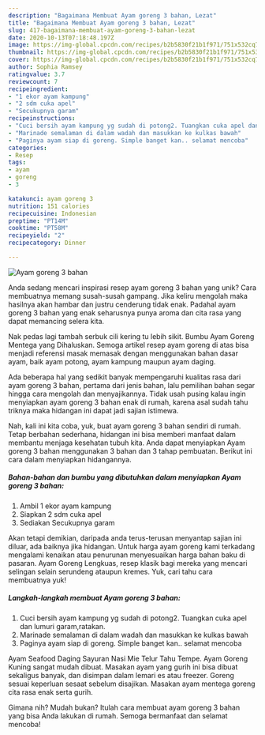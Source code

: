 ```yaml
---
description: "Bagaimana Membuat Ayam goreng 3 bahan, Lezat"
title: "Bagaimana Membuat Ayam goreng 3 bahan, Lezat"
slug: 417-bagaimana-membuat-ayam-goreng-3-bahan-lezat
date: 2020-10-13T07:18:48.197Z
image: https://img-global.cpcdn.com/recipes/b2b5830f21b1f971/751x532cq70/ayam-goreng-3-bahan-foto-resep-utama.jpg
thumbnail: https://img-global.cpcdn.com/recipes/b2b5830f21b1f971/751x532cq70/ayam-goreng-3-bahan-foto-resep-utama.jpg
cover: https://img-global.cpcdn.com/recipes/b2b5830f21b1f971/751x532cq70/ayam-goreng-3-bahan-foto-resep-utama.jpg
author: Sophia Ramsey
ratingvalue: 3.7
reviewcount: 7
recipeingredient:
- "1 ekor ayam kampung"
- "2 sdm cuka apel"
- "Secukupnya garam"
recipeinstructions:
- "Cuci bersih ayam kampung yg sudah di potong2. Tuangkan cuka apel dan lumuri garam,ratakan."
- "Marinade semalaman di dalam wadah dan masukkan ke kulkas bawah"
- "Paginya ayam siap di goreng. Simple banget kan.. selamat mencoba"
categories:
- Resep
tags:
- ayam
- goreng
- 3

katakunci: ayam goreng 3 
nutrition: 151 calories
recipecuisine: Indonesian
preptime: "PT14M"
cooktime: "PT58M"
recipeyield: "2"
recipecategory: Dinner

---
```



![Ayam goreng 3 bahan](https://img-global.cpcdn.com/recipes/b2b5830f21b1f971/751x532cq70/ayam-goreng-3-bahan-foto-resep-utama.jpg)

Anda sedang mencari inspirasi resep ayam goreng 3 bahan yang unik? Cara membuatnya memang susah-susah gampang. Jika keliru mengolah maka hasilnya akan hambar dan justru cenderung tidak enak. Padahal ayam goreng 3 bahan yang enak seharusnya punya aroma dan cita rasa yang dapat memancing selera kita.

Nak pedas lagi tambah serbuk cili kering tu lebih sikit. Bumbu Ayam Goreng Mentega yang Dihaluskan. Semoga artikel resep ayam goreng di atas bisa menjadi referensi masak memasak dengan menggunakan bahan dasar ayam, baik ayam potong, ayam kampung maupun ayam daging.

Ada beberapa hal yang sedikit banyak mempengaruhi kualitas rasa dari ayam goreng 3 bahan, pertama dari jenis bahan, lalu pemilihan bahan segar hingga cara mengolah dan menyajikannya. Tidak usah pusing kalau ingin menyiapkan ayam goreng 3 bahan enak di rumah, karena asal sudah tahu triknya maka hidangan ini dapat jadi sajian istimewa.


Nah, kali ini kita coba, yuk, buat ayam goreng 3 bahan sendiri di rumah. Tetap berbahan sederhana, hidangan ini bisa memberi manfaat dalam membantu menjaga kesehatan tubuh kita. Anda dapat menyiapkan Ayam goreng 3 bahan menggunakan 3 bahan dan 3 tahap pembuatan. Berikut ini cara dalam menyiapkan hidangannya.

<!--inarticleads1-->

##### Bahan-bahan dan bumbu yang dibutuhkan dalam menyiapkan Ayam goreng 3 bahan:

1. Ambil 1 ekor ayam kampung
1. Siapkan 2 sdm cuka apel
1. Sediakan Secukupnya garam


Akan tetapi demikian, daripada anda terus-terusan menyantap sajian ini diluar, ada baiknya jika hidangan. Untuk harga ayam goreng kami terkadang mengalami kenaikan atau penurunan menyesuaikan harga bahan baku di pasaran. Ayam Goreng Lengkuas, resep klasik bagi mereka yang mencari selingan selain serundeng ataupun kremes. Yuk, cari tahu cara membuatnya yuk! 

<!--inarticleads2-->

##### Langkah-langkah membuat Ayam goreng 3 bahan:

1. Cuci bersih ayam kampung yg sudah di potong2. Tuangkan cuka apel dan lumuri garam,ratakan.
1. Marinade semalaman di dalam wadah dan masukkan ke kulkas bawah
1. Paginya ayam siap di goreng. Simple banget kan.. selamat mencoba


Ayam Seafood Daging Sayuran Nasi Mie Telur Tahu Tempe. Ayam Goreng Kuning sangat mudah dibuat. Masakan ayam yang gurih ini bisa dibuat sekaligus banyak, dan disimpan dalam lemari es atau freezer. Goreng sesuai keperluan sesaat sebelum disajikan. Masakan ayam mentega goreng cita rasa enak serta gurih. 

Gimana nih? Mudah bukan? Itulah cara membuat ayam goreng 3 bahan yang bisa Anda lakukan di rumah. Semoga bermanfaat dan selamat mencoba!
